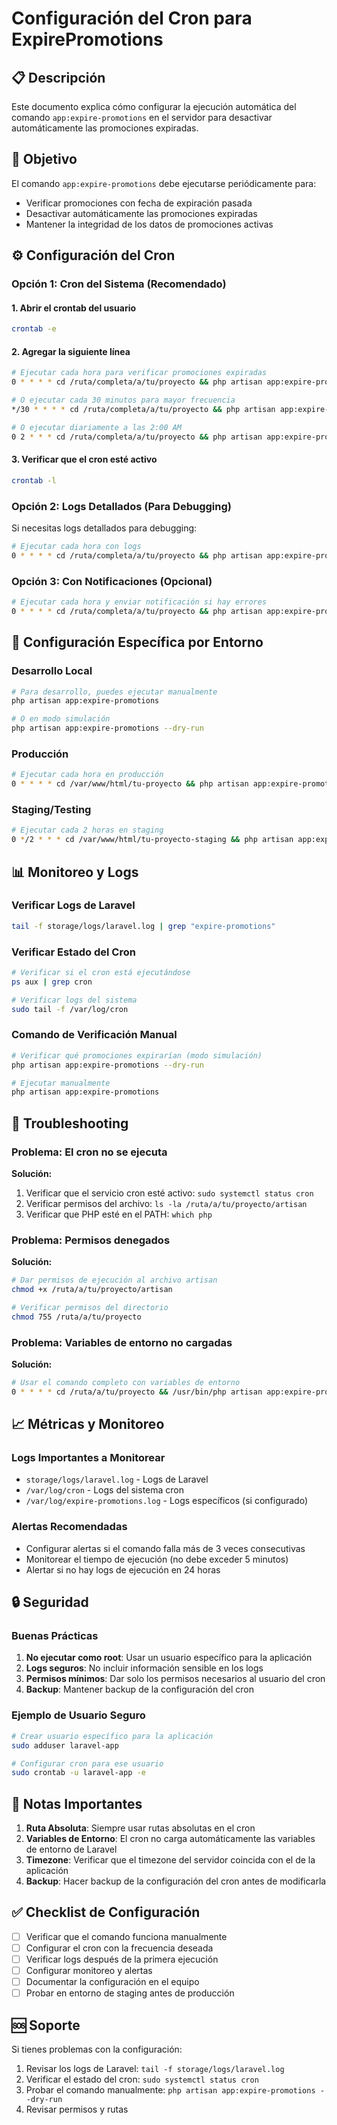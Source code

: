 # Configuración del Cron para ExpirePromotions

## 📋 Descripción

Este documento explica cómo configurar la ejecución automática del comando `app:expire-promotions` en el servidor para desactivar automáticamente las promociones expiradas.

## 🎯 Objetivo

El comando `app:expire-promotions` debe ejecutarse periódicamente para:
- Verificar promociones con fecha de expiración pasada
- Desactivar automáticamente las promociones expiradas
- Mantener la integridad de los datos de promociones activas

## ⚙️ Configuración del Cron

### Opción 1: Cron del Sistema (Recomendado)

#### 1. Abrir el crontab del usuario
```bash
crontab -e
```

#### 2. Agregar la siguiente línea
```bash
# Ejecutar cada hora para verificar promociones expiradas
0 * * * * cd /ruta/completa/a/tu/proyecto && php artisan app:expire-promotions >> /dev/null 2>&1

# O ejecutar cada 30 minutos para mayor frecuencia
*/30 * * * * cd /ruta/completa/a/tu/proyecto && php artisan app:expire-promotions >> /dev/null 2>&1

# O ejecutar diariamente a las 2:00 AM
0 2 * * * cd /ruta/completa/a/tu/proyecto && php artisan app:expire-promotions >> /dev/null 2>&1
```

#### 3. Verificar que el cron esté activo
```bash
crontab -l
```

### Opción 2: Logs Detallados (Para Debugging)

Si necesitas logs detallados para debugging:

```bash
# Ejecutar cada hora con logs
0 * * * * cd /ruta/completa/a/tu/proyecto && php artisan app:expire-promotions >> /var/log/expire-promotions.log 2>&1
```

### Opción 3: Con Notificaciones (Opcional)

```bash
# Ejecutar cada hora y enviar notificación si hay errores
0 * * * * cd /ruta/completa/a/tu/proyecto && php artisan app:expire-promotions || echo "Error en expire-promotions: $(date)" | mail -s "Error en Cron" admin@tudominio.com
```

## 🔧 Configuración Específica por Entorno

### Desarrollo Local
```bash
# Para desarrollo, puedes ejecutar manualmente
php artisan app:expire-promotions

# O en modo simulación
php artisan app:expire-promotions --dry-run
```

### Producción
```bash
# Ejecutar cada hora en producción
0 * * * * cd /var/www/html/tu-proyecto && php artisan app:expire-promotions >> /var/log/expire-promotions.log 2>&1
```

### Staging/Testing
```bash
# Ejecutar cada 2 horas en staging
0 */2 * * * cd /var/www/html/tu-proyecto-staging && php artisan app:expire-promotions --dry-run >> /var/log/expire-promotions-staging.log 2>&1
```

## 📊 Monitoreo y Logs

### Verificar Logs de Laravel
```bash
tail -f storage/logs/laravel.log | grep "expire-promotions"
```

### Verificar Estado del Cron
```bash
# Verificar si el cron está ejecutándose
ps aux | grep cron

# Verificar logs del sistema
sudo tail -f /var/log/cron
```

### Comando de Verificación Manual
```bash
# Verificar qué promociones expirarían (modo simulación)
php artisan app:expire-promotions --dry-run

# Ejecutar manualmente
php artisan app:expire-promotions
```

## 🚨 Troubleshooting

### Problema: El cron no se ejecuta
**Solución:**
1. Verificar que el servicio cron esté activo: `sudo systemctl status cron`
2. Verificar permisos del archivo: `ls -la /ruta/a/tu/proyecto/artisan`
3. Verificar que PHP esté en el PATH: `which php`

### Problema: Permisos denegados
**Solución:**
```bash
# Dar permisos de ejecución al archivo artisan
chmod +x /ruta/a/tu/proyecto/artisan

# Verificar permisos del directorio
chmod 755 /ruta/a/tu/proyecto
```

### Problema: Variables de entorno no cargadas
**Solución:**
```bash
# Usar el comando completo con variables de entorno
0 * * * * cd /ruta/a/tu/proyecto && /usr/bin/php artisan app:expire-promotions
```

## 📈 Métricas y Monitoreo

### Logs Importantes a Monitorear
- `storage/logs/laravel.log` - Logs de Laravel
- `/var/log/cron` - Logs del sistema cron
- `/var/log/expire-promotions.log` - Logs específicos (si configurado)

### Alertas Recomendadas
- Configurar alertas si el comando falla más de 3 veces consecutivas
- Monitorear el tiempo de ejecución (no debe exceder 5 minutos)
- Alertar si no hay logs de ejecución en 24 horas

## 🔒 Seguridad

### Buenas Prácticas
1. **No ejecutar como root**: Usar un usuario específico para la aplicación
2. **Logs seguros**: No incluir información sensible en los logs
3. **Permisos mínimos**: Dar solo los permisos necesarios al usuario del cron
4. **Backup**: Mantener backup de la configuración del cron

### Ejemplo de Usuario Seguro
```bash
# Crear usuario específico para la aplicación
sudo adduser laravel-app

# Configurar cron para ese usuario
sudo crontab -u laravel-app -e
```

## 📝 Notas Importantes

1. **Ruta Absoluta**: Siempre usar rutas absolutas en el cron
2. **Variables de Entorno**: El cron no carga automáticamente las variables de entorno de Laravel
3. **Timezone**: Verificar que el timezone del servidor coincida con el de la aplicación
4. **Backup**: Hacer backup de la configuración del cron antes de modificarla

## ✅ Checklist de Configuración

- [ ] Verificar que el comando funciona manualmente
- [ ] Configurar el cron con la frecuencia deseada
- [ ] Verificar logs después de la primera ejecución
- [ ] Configurar monitoreo y alertas
- [ ] Documentar la configuración en el equipo
- [ ] Probar en entorno de staging antes de producción

## 🆘 Soporte

Si tienes problemas con la configuración:
1. Revisar los logs de Laravel: `tail -f storage/logs/laravel.log`
2. Verificar el estado del cron: `sudo systemctl status cron`
3. Probar el comando manualmente: `php artisan app:expire-promotions --dry-run`
4. Revisar permisos y rutas 